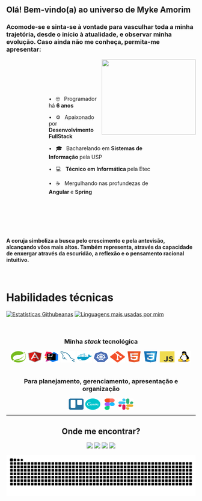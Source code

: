 ## Olá! Bem-vindo(a) ao universo de Myke Amorim

### Acomode-se e sinta-se à vontade para vasculhar toda a minha trajetória, desde o início à atualidade, e observar minha evolução. Caso ainda não me conheça, permita-me apresentar:


<img src = "https://i.pinimg.com/originals/83/d5/c1/83d5c1ac8357c1806991e4c226ad6ca1.gif" width = "250px" height="200px" align = "right">
<div style="margin: 113px;">
<p> • &ensp;🤓 &ensp;Programador há <b>6 anos</b> </p>
<p> • &ensp;⚙️  &ensp;Apaixonado por <b> Desenvolvimento FullStack </b> </p>
<p> • &ensp;🎓 &ensp;Bacharelando em <b> Sistemas de Informação </b> pela USP </p>
<p> • &ensp;💻 &nbsp; <b>Técnico em Informática </b> pela Etec </p>
<p> • &ensp;☕️ &ensp;Mergulhando nas profundezas de <b> Angular </b> e <b> Spring </b> </p>
</div>

<h4> A coruja simboliza a busca pelo crescimento e pela antevisão, alcançando vôos mais altos. Também representa, através da capacidade de enxergar através da escuridão, a reflexão e o pensamento racional intuitivo. </h4> <br>

<h1> Habilidades técnicas </h1>

[![Estatísticas Githubeanas](https://github-readme-stats.vercel.app/api?username=mykeleony&bg_color=00000000&line_height=33&custom_title=Estatisticas+Githubeanas&show_icons=true&theme=midnight-purple#gh-dark-mode-only)](https://github.com/anuraghazra/github-readme-stats#gh-dark-mode-only)
[![Linguagens mais usadas por mim](https://github-readme-stats.vercel.app/api/top-langs/?username=mykeleony&langs_count=4&hide=c&custom_title=Linguagens+mais+utilizadas&card_width=380&theme=midnight-purple&bg_color=00000000)](https://github.com/anuraghazra/github-readme-stats)

<div style="display: inline_block" align = "middle"><br>
  <h3> Minha <i>stack</i> tecnológica </h3>
  <img align="center" alt="Spring" height="30" width="40" src="https://github.com/devicons/devicon/blob/master/icons/spring/spring-original.svg">
  <img align="center" alt="Angular" height="30" width="40" src="https://github.com/devicons/devicon/blob/master/icons/angularjs/angularjs-original.svg">
  <img align="center" alt="IntelliJ" height="30" width="40" src="https://github.com/devicons/devicon/blob/master/icons/intellij/intellij-original.svg">
  <img align="center" alt="MySQL" height="30" width="40" src="https://github.com/devicons/devicon/blob/master/icons/mysql/mysql-plain.svg">
  <img align="center" alt="Docker" height="30" width="40" src="https://github.com/devicons/devicon/blob/master/icons/docker/docker-plain.svg">
  <img align="center" alt="Kubernetes" height="30" width="40" src="https://github.com/devicons/devicon/blob/master/icons/kubernetes/kubernetes-plain.svg">
  <img align="center" alt="Git" height="30" width="40" src="https://github.com/devicons/devicon/blob/master/icons/git/git-original.svg">
  <img align="center" alt="HTML5" height="30" width="40" src="https://raw.githubusercontent.com/devicons/devicon/master/icons/html5/html5-original.svg">
  <img align="center" alt="CSS3" height="30" width="40" src="https://raw.githubusercontent.com/devicons/devicon/master/icons/css3/css3-original.svg">
  <img align="center" alt="JavaScript" height="30" width="40" src="https://github.com/devicons/devicon/blob/master/icons/javascript/javascript-original.svg">
  <img align="center" alt="Linux" height="30" width="40" src="https://github.com/devicons/devicon/blob/master/icons/linux/linux-original.svg">
</div>
  
<div style="display: inline_block" align = "middle"><br>
  <h3> Para planejamento, gerenciamento, apresentação e organização </h3>
  <img align="center" alt="Trello" height="30" width="40" src="https://github.com/devicons/devicon/blob/master/icons/trello/trello-plain.svg">
  <img align="center" alt="Canva" height="30" width="40" src="https://github.com/devicons/devicon/blob/master/icons/canva/canva-original.svg">
  <img align="center" alt="Figma" height="30" width="40" src="https://github.com/devicons/devicon/blob/master/icons/figma/figma-original.svg">
  <img align="center" alt="Slack" height="30" width="40" src="https://github.com/devicons/devicon/blob/master/icons/slack/slack-original.svg">
</div>
  
---
  
<div align = "middle"> 
  <h2>Onde me encontrar?</h2>
  <a href="https://www.linkedin.com/in/myke-amorim/" target="_blank"><img src="https://img.shields.io/badge/-LinkedIn-%230077B5?style=for-the-badge&logo=linkedin&logoColor=white" target="_blank"></a> 
  <a href = "mailto:myke.amorim@usp.br"><img src="https://img.shields.io/badge/-Gmail-%23333?style=for-the-badge&logo=gmail&logoColor=white" target="_blank"></a>
  <a href = "https://api.whatsapp.com/send?phone=5511959524009"><img src="https://img.shields.io/badge/WhatsApp-25D366?style=for-the-badge&logo=whatsapp&logoColor=white" target="_blank"></a>
  <a href="https://lichess.org/@/mykebosta" target="_blank"><img src="https://img.shields.io/badge/-LICHESS-orange?style=for-the-badge&logo=Lichess" target="_blank"></a> 
 
  ![Snake animation](https://github.com/mykeleony/mykeleony/blob/output/github-contribution-grid-snake.svg)
